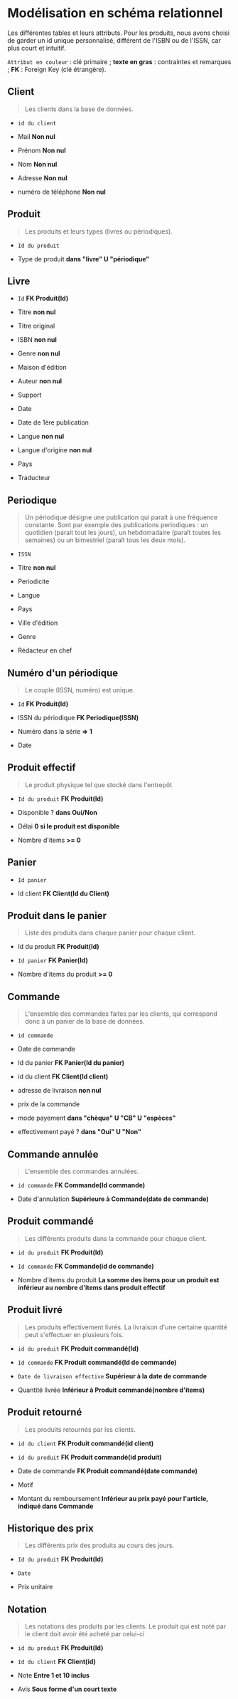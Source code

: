 
# Modélisation en schéma relationnel

Les différentes tables et leurs attributs. Pour les produits, nous avons choisi de garder un id unique personnalisé, différent de l'ISBN ou de l'ISSN, car plus court et intuitif.

`Attribut en couleur` : clé primaire ; **texte en gras** : contraintes et remarques ; **FK** : Foreign Key (clé étrangère).

## Client

> Les clients dans la base de données.

* `id du client`

* Mail **Non nul**

* Prénom **Non nul**

* Nom **Non nul**

* Adresse **Non nul**

* numéro de téléphone **Non nul**

## Produit

 > Les produits et leurs types (livres ou périodiques).

* `Id du produit`

* Type de produit **dans "livre" U "périodique"**

## Livre

* `Id` **FK Produit(Id)**

* Titre **non nul**

* Titre original

* ISBN **non nul**

* Genre **non nul**

* Maison d'édition

* Auteur **non nul**

* Support

* Date

* Date de 1ère publication

* Langue **non nul**

* Langue d'origine **non nul**

* Pays

* Traducteur

## Periodique

> Un périodique désigne une publication qui parait à une fréquence constante. Sont par exemple des publications periodiques : un quotidien (parait tout les jours), un hebdomadaire (paraît toutes les semaines) ou un bimestriel (paraît tous les deux mois).

* `ISSN`

* Titre **non nul**

* Periodicite

* Langue

* Pays

* Ville d'édition

* Genre

* Rédacteur en chef

## Numéro d'un périodique

> Le couple (ISSN, numéro) est unique.

* `Id` **FK Produit(Id)**

* ISSN du périodique **FK Periodique(ISSN)**

* Numéro dans la série **=> 1**

* Date

## Produit effectif

> Le produit physique tel que stocké dans l'entrepôt

* `Id du produit` **FK Produit(Id)**

* Disponible ? **dans Oui/Non**

* Délai **0 si le produit est disponible**

* Nombre d'items **>= 0**

## Panier

* `Id panier`

* Id client **FK Client(Id du Client)**

## Produit dans le panier

> Liste des produits dans chaque panier pour chaque client.

* Id du produit **FK Produit(Id)**

* `Id panier` **FK Panier(Id)**

* Nombre d'items du produit **>= 0**

## Commande

> L'ensemble des commandes faites par les clients, qui correspond donc à un panier de la base de données.

* `id commande`

* Date de commande

* Id du panier **FK Panier(Id du panier)**

* id du client **FK Client(Id client)**

* adresse de livraison **non nul**

* prix de la commande

* mode payement **dans "chèque" U "CB" U "espèces"**

* effectivement payé ? **dans "Oui" U "Non"**

## Commande annulée

> L'ensemble des commandes annulées.

* `id commande` **FK Commande(Id commande)**

* Date d'annulation **Supérieure à Commande(date de commande)**

## Produit commandé

> Les différents produits dans la commande pour chaque client.

* `id du produit` **FK Produit(Id)**

* `Id commande` **FK Commande(id de commande)**

* Nombre d'items du produit **La somme des items pour un produit est inférieur au nombre d'items dans produit effectif**

## Produit livré

> Les produits effectivement livrés. La livraison d'une certaine quantité peut s'effectuer en plusieurs fois.

* `id du produit` **FK Produit commandé(Id)**

* `Id commande` **FK Produit commandé(Id de commande)**

* `Date de livraison effective` **Supérieur à la date de commande**

* Quantité livrée **Inférieur à Produit commandé(nombre d'items)**

## Produit retourné

> Les produits retournés par les clients.

* `id du client` **FK Produit commandé(id client)**

* `id du produit` **FK Produit commandé(id produit)**

* Date de commande **FK Produit commandé(date commande)**

* Motif

* Montant du remboursement **Inférieur au prix payé pour l'article, indiqué dans Commande**

## Historique des prix

> Les différents prix des produits au cours des jours.

* `Id du produit` **FK Produit(Id)**

* `Date`

* Prix unitaire

## Notation

> Les notations des produits par les clients. Le produit qui est noté par le client doit avoir été acheté par celui-ci

* `id du produit` **FK Produit(Id)**

* `Id du client` **FK Client(id)**

* Note **Entre 1 et 10 inclus**

* Avis **Sous forme d'un court texte**
